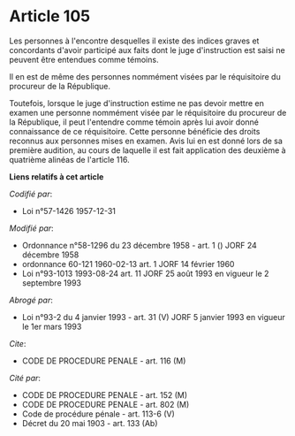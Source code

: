 # Article 105

Les personnes à l'encontre desquelles il existe des indices graves et concordants d'avoir participé aux faits dont le juge
d'instruction est saisi ne peuvent être entendues comme témoins.

Il en est de même des personnes nommément visées par le réquisitoire du procureur de la République.

Toutefois, lorsque le juge d'instruction estime ne pas devoir mettre en examen une personne nommément visée par le
réquisitoire du procureur de la République, il peut l'entendre comme témoin après lui avoir donné connaissance de ce
réquisitoire. Cette personne bénéficie des droits reconnus aux personnes mises en examen. Avis lui en est donné lors de sa
première audition, au cours de laquelle il est fait application des deuxième à quatrième alinéas de l'article 116.

**Liens relatifs à cet article**

_Codifié par_:

  - Loi n°57-1426 1957-12-31

_Modifié par_:

  - Ordonnance n°58-1296 du 23 décembre 1958 - art. 1 () JORF 24 décembre 1958
  - ordonnance 60-121 1960-02-13 art. 1 JORF 14 février 1960
  - Loi n°93-1013 1993-08-24 art. 11 JORF 25 août 1993 en vigueur le 2 septembre 1993

_Abrogé par_:

  - Loi n°93-2 du 4 janvier 1993 - art. 31 (V) JORF 5 janvier 1993 en vigueur le 1er mars 1993

_Cite_:

  - CODE DE PROCEDURE PENALE - art. 116 (M)

_Cité par_:

  - CODE DE PROCEDURE PENALE - art. 152 (M)
  - CODE DE PROCEDURE PENALE - art. 802 (M)
  - Code de procédure pénale - art. 113-6 (V)
  - Décret du 20 mai 1903 - art. 133 (Ab)
